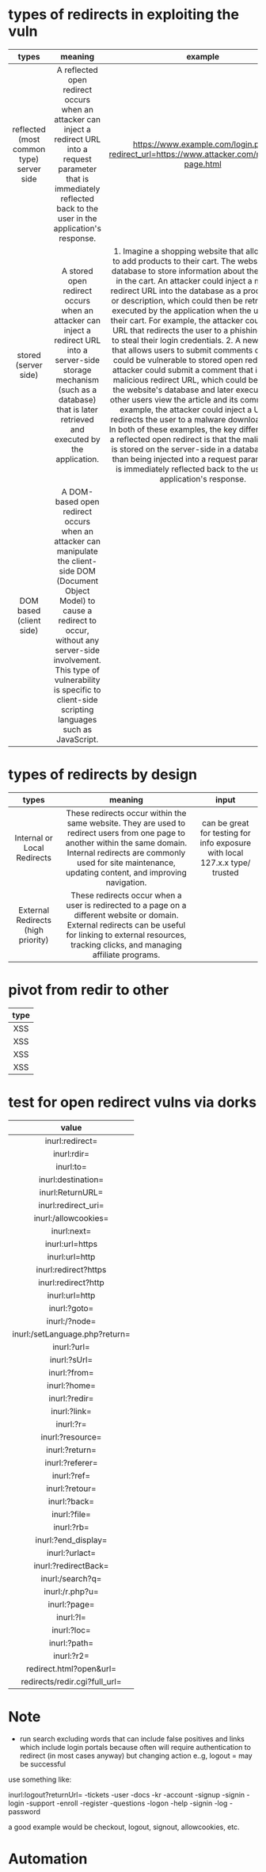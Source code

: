 # types of redirects in exploiting the vuln

| types | meaning | example | means to
|:---:|:---:|:---:|:---:|
|reflected (most common type) server side | A reflected open redirect occurs when an attacker can inject a redirect URL into a request parameter that is immediately reflected back to the user in the application's response.| https://www.example.com/login.php?redirect_url=https://www.attacker.com/malicious-page.html | dorks, linkgopher filter, manual inspection, js, html, links, hrefs,  | 
| stored (server side)| A stored open redirect occurs when an attacker can inject a redirect URL into a server-side storage mechanism (such as a database) that is later retrieved and executed by the application.| 1. Imagine a shopping website that allows users to add products to their cart. The website uses a database to store information about the products in the cart. An attacker could inject a malicious redirect URL into the database as a product name or description, which could then be retrieved and executed by the application when the user views their cart. For example, the attacker could inject a URL that redirects the user to a phishing website to steal their login credentials. 2. A news website that allows users to submit comments on articles could be vulnerable to stored open redirects. An attacker could submit a comment that includes a malicious redirect URL, which could be stored in the website's database and later executed when other users view the article and its comments. For example, the attacker could inject a URL that redirects the user to a malware download page. = In both of these examples, the key difference from a reflected open redirect is that the malicious URL is stored on the server-side in a database, rather than being injected into a request parameter that is immediately reflected back to the user in the application's response.  | 
|DOM based (client side) | A DOM-based open redirect occurs when an attacker can manipulate the client-side DOM (Document Object Model) to cause a redirect to occur, without any server-side involvement. This type of vulnerability is specific to client-side scripting languages such as JavaScript.| 

# types of redirects by design

| types | meaning | input
|:---:|:---:|:---:|
| Internal or Local Redirects |  These redirects occur within the same website. They are used to redirect users from one page to another within the same domain. Internal redirects are commonly used for site maintenance, updating content, and improving navigation.| can be great for testing for info exposure with local 127.x.x type/ trusted | 
| External Redirects (high priority)| These redirects occur when a user is redirected to a page on a different website or domain. External redirects can be useful for linking to external resources, tracking clicks, and managing affiliate programs.| 


# pivot from redir to other 

| type |
|:---:|
| XSS |
| XSS |
| XSS |
| XSS |

# test for open redirect vulns via dorks 

| value |
|:---:|
| inurl:redirect= |
| inurl:rdir=  |
| inurl:to=  | 
| inurl:destination= |
| inurl:ReturnURL=  |
| inurl:redirect_uri= |
| inurl:/allowcookies= | 
| inurl:next= | 
| inurl:url=https | 
| inurl:url=http |
| inurl:redirect?https | 
| inurl:redirect?http | 
| inurl:url=http |
| inurl:?goto= | 
| inurl:/?node= | 
| inurl:/setLanguage.php?return= | 
| inurl:?url= |
| inurl:?sUrl= | 
| inurl:?from= | 
| inurl:?home= | 
| inurl:?redir= | 
| inurl:?link= | 
| inurl:?r= | 
| inurl:?resource= | 
| inurl:?return= |
| inurl:?referer= |
| inurl:?ref= | 
| inurl:?retour= | 
| inurl:?back= | 
| inurl:?file= | 
| inurl:?rb= | 
| inurl:?end_display= | 
| inurl:?urlact= | 
| inurl:?redirectBack= | 
| inurl:/search?q= | 
| inurl:/r.php?u= | 
| inurl:?page= | 
| inurl:?l= | 
| inurl:?loc= | 
| inurl:?path= | 
| inurl:?r2= |
|redirect.html?open&url= |
| redirects/redir.cgi?full_url= |


# Note
* run search excluding words that can include false positives and links which include login portals because often will require authentication to redirect (in most cases anyway) but changing action e..g, logout = may be successful 

use something like: 

inurl:logout?returnUrl= -tickets -user -docs -kr  -account  -signup -signin -login -support -enroll -register -questions -logon -help -signin -log -password

a good example would be checkout, logout, signout, allowcookies, etc. 


# Automation 


